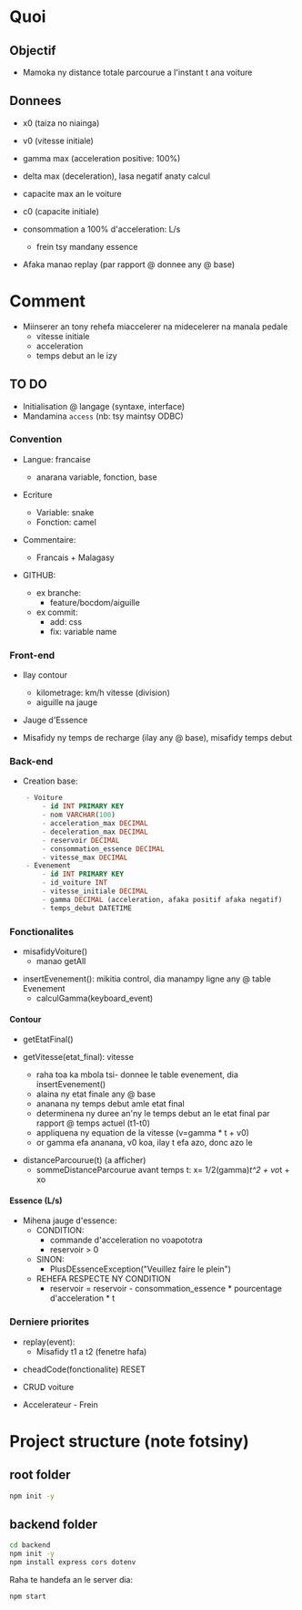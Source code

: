 # Quoi
## Objectif
- Mamoka ny distance totale parcourue a l'instant t ana voiture

## Donnees
- x0 (taiza no niainga)
- v0 (vitesse initiale)
- gamma max (acceleration positive: 100%)
- delta max (deceleration), lasa negatif anaty calcul
- capacite max an le voiture
- c0 (capacite initiale)
- consommation a 100% d'acceleration: L/s
    - frein tsy mandany essence

- Afaka manao replay (par rapport @ donnee any @ base)

# Comment
- Miinserer an tony rehefa miaccelerer na midecelerer na manala pedale
    - vitesse initiale
    - acceleration
    - temps debut an le izy

## TO DO
- Initialisation @ langage (syntaxe, interface)
- Mandamina `access` (nb: tsy maintsy ODBC)

### Convention
- Langue: francaise
    - anarana variable, fonction, base

- Ecriture
    - Variable: snake
    - Fonction: camel

- Commentaire: 
    - Francais + Malagasy

- GITHUB:
    - ex branche:
        - feature/bocdom/aiguille
    - ex commit:
        - add: css
        - fix: variable name

### Front-end
- Ilay contour
    - kilometrage: km/h vitesse (division)
    - aiguille na jauge

- Jauge d'Essence

- Misafidy ny temps de recharge (ilay any @ base), misafidy temps debut

### Back-end
<!-- Yvan -->
- Creation base:
```SQL
    - Voiture
        - id INT PRIMARY KEY
        - nom VARCHAR(100)
        - acceleration_max DECIMAL
        - deceleration_max DECIMAL
        - reservoir DECIMAL
        - consommation_essence DECIMAL
        - vitesse_max DECIMAL
    - Evenement
        - id INT PRIMARY KEY
        - id_voiture INT
        - vitesse_initiale DECIMAL
        - gamma DECIMAL (acceleration, afaka positif afaka negatif)
        - temps_debut DATETIME
``` 

### Fonctionalites
<!-- Japon -->
- misafidyVoiture()
    - manao getAll

<!-- Steeve - Poyz -->
- insertEvenement(): mikitia control, dia manampy ligne any @ table Evenement
    - calculGamma(keyboard_event)

#### Contour
<!-- Bocdom - Japon -->
- getEtatFinal()

- getVitesse(etat_final): vitesse
    - raha toa ka mbola tsi- donnee le table evenement, dia insertEvenement() 
    - alaina ny etat finale any @ base
    - ananana ny temps debut amle etat final
    - determinena ny duree an'ny le temps debut an le etat final par rapport @ temps actuel (t1-t0)
    - appliquena ny equation de la vitesse (v=gamma * t + v0) 
    - or gamma efa ananana, v0 koa, ilay t efa azo, donc azo le

<!-- Bocdom - Yvan -->
- distanceParcourue(t) (a afficher)
    - sommeDistanceParcourue avant temps t: x= 1/2(gamma)*t^2 + vo*t + xo

#### Essence (L/s)
<!-- Poyz - Steeve -->
- Mihena jauge d'essence:
    - CONDITION:
        - commande d'acceleration no voapototra
        - reservoir > 0
    - SINON:
        - PlusDEssenceException("Veuillez faire le plein")
    - REHEFA RESPECTE NY CONDITION
        - reservoir = reservoir - consommation_essence * pourcentage d'acceleration * t

### Derniere priorites
<!-- Bocdom - Yvan - Japon -->
- replay(event):
    - Misafidy t1 a t2 (fenetre hafa)
<!-- Poyz -->
- cheadCode(fonctionalite) RESET
<!-- Steeve -->
- CRUD voiture
<!-- Yvan -->
- Accelerateur - Frein

# Project structure (note fotsiny)
## root folder
```bash
npm init -y
```

## backend folder
```bash
cd backend
npm init -y
npm install express cors dotenv
```

Raha te handefa an le server dia:
```bash
npm start
```